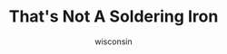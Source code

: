 ---
media: "images/rounds/round_1/not_a_soldering_iron.png"
media_type: image
title: That's Not A Soldering Iron
author: wisconsin
desc: REL mistakes Kafka Hynes for a soldering iron, and brings her to Tank Transfer.
---